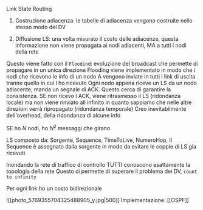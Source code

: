 Link State Routing
1. Costruzione adiacenza: le tabelle di adiacenza vengono costruite nello stesso modo del DV 

2. Diffusione LS: una volta misurato il costo delle adiacenze, questa informazione non viene propagata ai nodi adiacenti, MA a tutti i nodi della rete

Questo viene fatto con il `Floodind`: evoluzione del broadcast che permette di propagare in un unica direzione 
Flooding viene implementato in modo che i nodi che ricevono le info di un nodo A vengono inviate in tutti i link di uscita tranne quello in cui l ho ricevuto
Ogni nodo appena riceve un LS da un nodo adiacente, manda un segnale di ACK. Questo cerca di garantire la consistenza. SE non ricevo l ACK, viene ritrasmesso il LS (ridondanza locale) ma non viene rinviato all infinito in quanto sappiamo che nelle altre direzioni verrà ripropagato (ridondanza temporale)
Creo inevitabilmente dell'overhead, della ridondanza di alcune info

SE ho $N$ nodi, ho $N^2$ messaggi che girano

LS composto da: Sorgente, Sequence, TimeToLive, NumeroHop, 
Il Sequence è assegnato dalla sorgente in modo da evitare le coppie di LS gia ricevuti

Inondando la rete di traffico di controllo TUTTI conoscono esattamente la topologia della rete
Questo ci permette di superare il problema dei DV, `count to infinity`

Per ogni link ho un costo bidirezionale

![[photo_5769355704325488905_y.jpg|500]]
Implementazione: [[OSPF]]